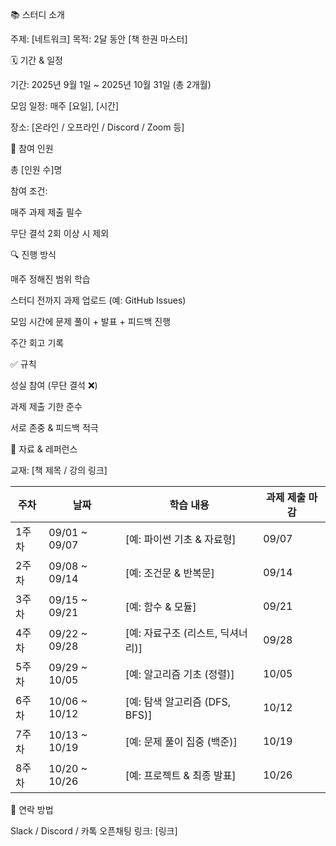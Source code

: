 📚 스터디 소개

주제: [네트워크]
목적: 2달 동안 [책 한권 마스터]

🗓 기간 & 일정

기간: 2025년 9월 1일 ~ 2025년 10월 31일 (총 2개월)

모임 일정: 매주 [요일], [시간]

장소: [온라인 / 오프라인 / Discord / Zoom 등]

👥 참여 인원

총 [인원 수]명

참여 조건:

매주 과제 제출 필수

무단 결석 2회 이상 시 제외

🔍 진행 방식

매주 정해진 범위 학습

스터디 전까지 과제 업로드 (예: GitHub Issues)

모임 시간에 문제 풀이 + 발표 + 피드백 진행

주간 회고 기록

✅ 규칙

성실 참여 (무단 결석 ❌)

과제 제출 기한 준수

서로 존중 & 피드백 적극

📂 자료 & 레퍼런스

교재: [책 제목 / 강의 링크]

| 주차  | 날짜             | 학습 내용                    | 과제 제출 마감 |
| --- | -------------- | ------------------------ | -------- |
| 1주차 | 09/01 \~ 09/07 | \[예: 파이썬 기초 & 자료형]       | 09/07    |
| 2주차 | 09/08 \~ 09/14 | \[예: 조건문 & 반복문]          | 09/14    |
| 3주차 | 09/15 \~ 09/21 | \[예: 함수 & 모듈]            | 09/21    |
| 4주차 | 09/22 \~ 09/28 | \[예: 자료구조 (리스트, 딕셔너리)]   | 09/28    |
| 5주차 | 09/29 \~ 10/05 | \[예: 알고리즘 기초 (정렬)]       | 10/05    |
| 6주차 | 10/06 \~ 10/12 | \[예: 탐색 알고리즘 (DFS, BFS)] | 10/12    |
| 7주차 | 10/13 \~ 10/19 | \[예: 문제 풀이 집중 (백준)]      | 10/19    |
| 8주차 | 10/20 \~ 10/26 | \[예: 프로젝트 & 최종 발표]       | 10/26    |


📢 연락 방법

Slack / Discord / 카톡 오픈채팅 링크: [링크]
